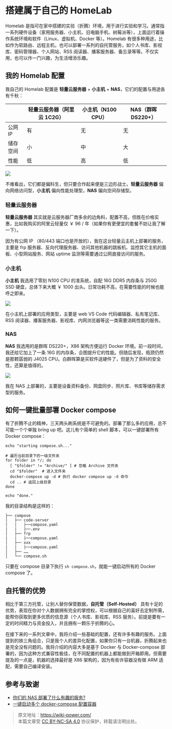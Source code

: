 # 搭建属于自己的 HomeLab

Homelab 是指可在家中搭建的实验（折腾）环境，用于进行实验和学习。通常指一系列硬件设备（家用服务器、小主机、旧电脑手机、树莓派等），上面运行着操作系统环境和软件（Linux、虚拟机、Docker 等）。Homelab 有很多种用途，比如作为软路由、远程主机，也可以部署一系列的自托管服务，如个人书库、影视库、密码管理器、个人网站、RSS 阅读器、播客服务器、备忘录等等。不仅实用，也可以作一门兴趣，为生活增添乐趣。

## 我的 Homelab 配置

我自己的 Homelab 配置是 **轻量云服务器** + **小主机** + **NAS**，它们的配置与用途各有千秋：

|          | 轻量云服务器（阿里云 1C2G） | 小主机（N100 CPU） | NAS（群晖 DS220+） |
| -------- | --------------------------- | ------------------ | ------------------ |
| 公网 IP  | 有                          | 无                 | 无                 |
| 储存空间 | 小                          | 中                 | 大                 |
| 性能     | 低                          | 高                 | 低                 |

![](https://f004.backblazeb2.com/file/wiki-media/img/202304130031463.png)

不难看出，它们都是偏科生，但只要合作起来便是三边形战士。**轻量云服务器** 偏向网络访问型，**小主机** 偏向性能处理型，**NAS** 偏向空间存储型。

### 轻量云服务器

**轻量云服务器** 其实就是云服务器厂商多余的边角料，配置不高，但胜在价格实惠，比如我购买的阿里云轻量仅 ￥ 96 / 年（如果你有更便宜的套餐不妨让我了解一下）。

因为有公网 IP （80/443 端口也是开放的），我在这台轻量云主机上部署的服务，主要是 frp 服务器、反向代理服务器、访问其他机器的跳板机、监控其它主机的面板、小型网站服务、网站 uptime 监测等需要通过公网直接访问的服务。

### 小主机

**小主机** 我选用了零刻 N100 CPU 的准系统，自配 16G DDR5 内存条与 250G SSD 硬盘，总体下来大概 ￥ 1000 出头。日常功耗不高，在需要性能的时候也能呼之即来。

![](https://f004.backblazeb2.com/file/wiki-media/img/202304130043744.png)

在小主机上部署的应用类型，主要是 web VS Code 代码编辑器、私有笔记库、RSS 阅读器、播客服务器、影视库、内网浏览器等这一类需要消耗性能的服务。

### NAS

**NAS** 我选用的是群晖 DS220+，X86 架构方便运行 Docker 环境。前一段时间，我还给它加上了一条 16G 的内存条，企图提升它的性能。但随后发现，瓶颈仍然是那颗孱弱的 J4025 CPU。白群晖算是买软件送硬件了，但是为了资料的安全性，还算是值得的。

![](https://f004.backblazeb2.com/file/wiki-media/img/202304130053483.png)

我在 NAS 上部署的，主要是设备资料备份、网盘同步、照片库、书库等储存需求型的服务。

## 如何一键批量部署 Docker compose

有了折腾不止的精神，三天两头刷系统是不可避免的。部署了那么多的应用，总不可能一个个单独 bring up 吧。这儿有个简单的 shell 脚本，可以一键部署所有 Docker compose：

```shell title="compose.sh"
echo "starting compose.sh..."

# 遍历当前目录下的一级文件夹
for folder in */; do
  [ "$folder" != "Archive/" ] # 忽略 Archive 文件夹
  cd "$folder"  # 进入文件夹
  docker-compose up -d # 执行 docker compose up -d 命令
  cd .. # 返回上级目录
done

echo "done."
```

我的目录结构是这样的：

```
├── compose
│   ├── code-server
|   |   ├──compose.yaml
|   |   ├──.env
│   ├── frp
|   |   ├──compose.yaml
│   ├── xxx
|   |   ├──compose.yaml
│   ├── ……
│   └── compose.sh
```

只要在 compose 目录下执行 `sh compose.sh`，就能一键启动所有的 Docker compose 了。

## 自托管的优势

相比于第三方托管，让别人替你保管数据，**自托管（Self-Hosted）** 具有十足的优势，表现在你对个人数据拥有完全的掌控权，可以根据自己的喜好去定制所需，能帮你获取到更多优质的信息源（个人书库、影视库、RSS 服务）。前提是要有一定的时间精力与资金投入，并且拥有一颗乐于折腾的心。

在接下来的一系列文章中，我将介绍一些基础的配置，还有许多有趣的服务。上面提到的铁三角组合，只是我个人的差异化配置，如果你只有一台机器，折腾起来也是完全没有问题的。我将介绍的内容大多是基于 Docker 与 Docker-compose 部署的，因为这种方式兼容性极佳，在不同配置的机器上都能做到开箱即用。但需要提及的一点是，机器的选择最好是 X86 架构的，因为有些许容器没有做 ARM 适配，需要自己编译安装。

## 参考与致谢

- [你们的 NAS 部署了什么有趣的服务?](https://www.v2ex.com/t/901954)
- [一键启动多个 docker-compose 配置容器](https://juejin.cn/post/7082842557482270734)

> 原文地址：<https://wiki-power.com/>  
> 本篇文章受 [CC BY-NC-SA 4.0](https://creativecommons.org/licenses/by/4.0/deed.zh) 协议保护，转载请注明出处。
